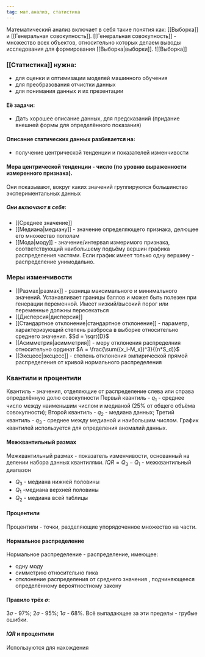 ```yaml
---
tag: мат.анализ, статистика
---
```

Математический анализ включает в себя такие понятия как: [[Выборка]] и [[Генеральная совокупность]].
[[Генеральная совокупность]] - множество всех объектов, относительно которых делаем выводы исследования для формирования [[Выборка|выборки]].
![[Выборка]]
### [[Статистика]] нужна: 
- для оценки и оптимизации моделей машинного обучения
- для преобразования отчистки данных
- для понимания данных и их презентации
#### Её задачи: 
- Дать хорошее описание данных, для предсказаний (придание внешней формы для определённого показания)
#### Описание статических данных разбивается на:
- получение центрической тенденции и показателей изменчивости
#### Мера центрической тенденции - число (по уровню выраженности измеренного признака). 
Они показывают, вокруг каких значений группируются большинство экспериментальных данных
##### Они включают в себя: 
- [[Среднее значение]]
- [[Медиана|медиану]] - значение определяющего признака, делющее его множество пополам
- [[Мода|моду]] - значение/интервал измеримого признака, соответствующий наибольшему подъёму вершин графика распределения частями. Если график имеет только одну вершину - распределение унимодально.
### Меры изменчивости 
- [[Размах|размах]] - разница максимального и минимального значений. Устанавливает границы баллов и может быть полезен при генерации переменной. Имеет низкий/высокий порог или переменные должны пересекаться
- [[Дисперсия|дисперсия]]
- [[Стандартное отклонение|стандартное отклонение]] - параметр, характеризующий степень разброса в выборке относительно среднего значения. $Sd = \sqrt{D}$
- [[Асимметрия|асимметрия]] - меру отклонения распределния относительно ординат $A = \frac{\sum({x_i-M_x})^3}{(n*S_d)}$
- [[Эксцесс|эксцесс]] - степень отклонения эмпирической прямой распределения от кривой нормального распределения
### Квантили и процентили
Квантиль - значения, отделяющие от распределение слева или справа определённую долю совокупности
Первый квантиль - $q_1$ - среднее число между наименьшим числом и медианой (25% от общего объёма совокупности);
Второй квантиль - $q_2$ - медиана данных;
Третий квантиль - $q_3$ - среднее между медианой и наибольшим числом.
График квантилей используется для определения аномалий данных.
#### Межквантильный размах
Межквантильный размах - показатель изменчивости, основанный на делении набора данных квантилями.
$IQR = Q_3 -Q_1$ - межквантильный диапазон
- $Q_3$ - медиана нижней половины
- $Q_1$ -медиана верхней половины
- $Q_2$ - медиана всей таблицы
#### Процентили
Процентили - точки, разделяющие упорядоченное множество на части.
#### Нормальное распределение
Нормальное распределение - распределение, имеющее:
- одну моду
- симметрию относительно пика
- отклонение распределения от среднего значения , подчиняющееся определённому вероятностному закону
#### Правило трёх $\sigma$:
$3\sigma$ - 97%;
$2\sigma$ - 95%;
$1\sigma$ - 68%.
Всё выпадающее за эти пределы - грубые ошибки.
#### $IQR$ и процентили
Используются для нахождения